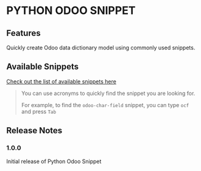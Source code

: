 # PYTHON ODOO SNIPPET

## Features

Quickly create Odoo data dictionary model using commonly used snippets.

## Available Snippets

[Check out the list of available snippets here](https://github.com/YKLoh666/python-odoo-snippet/blob/main/snippets/snippets.md)

> You can use acronyms to quickly find the snippet you are looking for.
>
> For example, to find the `odoo-char-field` snippet, you can type `ocf` and press `Tab`

## Release Notes

### 1.0.0

Initial release of Python Odoo Snippet
